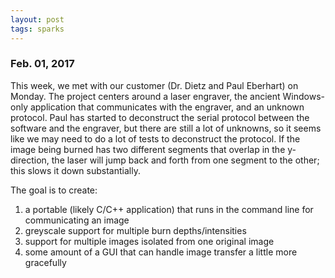 ```yaml
---
layout: post
tags: sparks
---
```


### Feb. 01, 2017 ###

This week, we met with our customer (Dr. Dietz and Paul Eberhart) on Monday. The project centers around a laser engraver, the ancient Windows-only application that communicates with the engraver, and an unknown protocol. Paul has started to deconstruct the serial protocol between the software and the engraver, but there are still a lot of unknowns, so it seems like we may need to do a lot of tests to deconstruct the protocol. If the image being burned has two different segments that overlap in the y-direction, the laser will jump back and forth from one segment to the other; this slows it down substantially.

The goal is to create:

1. a portable (likely C/C++ application) that runs in the command line for communicating an image
2. greyscale support for multiple burn depths/intensities
3. support for multiple images isolated from one original image
4. some amount of a GUI that can handle image transfer a little more gracefully
